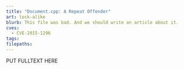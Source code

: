 ```yaml
---
title: "Document.cpp: A Repeat Offender"
art: lock-alike
blurb: This file was bad. And we should write an article about it.
cves:
  - CVE-2015-1296
tags:
filepaths:
---
```

PUT FULLTEXT HERE

